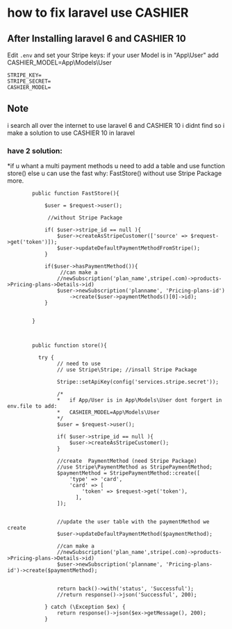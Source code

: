 
# how to fix laravel use CASHIER

## After Installing laravel 6 and  CASHIER 10

Edit `.env` and set your Stripe keys:
if your user Model is in "App\User"
add CASHIER_MODEL=App\Models\User

```
STRIPE_KEY=
STRIPE_SECRET=
CASHIER_MODEL=
```


## Note

i search all over the internet to use laravel 6 and CASHIER 10 
i didnt find so i make a solution to use  CASHIER 10 in laravel



### have 2 solution:
*if u whant a multi payment methods u need to add a table
and use function store()
else u can use the fast why: 
FastStore() without use Stripe Package more.


```
        public function FastStore(){
            
            $user = $request->user();
            
             //without Stripe Package
            
            if( $user->stripe_id == null ){
                $user->createAsStripeCustomer(['source' => $request->get('token')]);
                $user->updateDefaultPaymentMethodFromStripe();
            }
            
            if($user->hasPaymentMethod()){
                 //can make a  
                //newSubscription('plan_name',stripe(.com)->products->Pricing-plans->Details->id)
                $user->newSubscription('planname', 'Pricing-plans-id')
                    ->create($user->paymentMethods()[0]->id);
            }
            
            
        }
        
```


```
   
        public function store(){

          try {
                // need to use 
                // use Stripe\Stripe; //insall Stripe Package
                
                Stripe::setApiKey(config('services.stripe.secret'));
          
                /*
                *   if App/User is in App\Models\User dont forgert in env.file to add:
                *   CASHIER_MODEL=App\Models\User
                */
                $user = $request->user();

                if( $user->stripe_id == null ){
                    $user->createAsStripeCustomer();
                }

                //create  PaymentMethod (need Stripe Package)
                //use Stripe\PaymentMethod as StripePaymentMethod;
                $paymentMethod = StripePaymentMethod::create([
                    'type' => 'card',
                    'card' => [
                        'token' => $request->get('token'),
                      ],
                ]);


                //update the user table with the paymentMethod we create
                $user->updateDefaultPaymentMethod($paymentMethod);

                //can make a  
                //newSubscription('plan_name',stripe(.com)->products->Pricing-plans->Details->id)
                $user->newSubscription('planname', 'Pricing-plans-id')->create($paymentMethod);


                return back()->with('status', 'Successful');
                //return response()->json('Successful', 200);

            } catch (\Exception $ex) {
                return response()->json($ex->getMessage(), 200);
            }

```    
